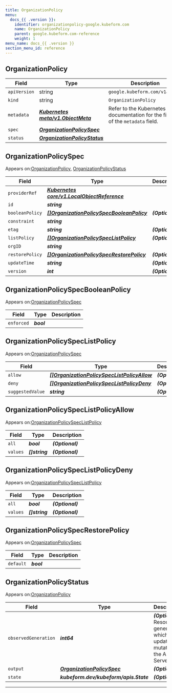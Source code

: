 ```yaml
---
title: OrganizationPolicy
menu:
  docs_{{ .version }}:
    identifier: organizationpolicy-google.kubeform.com
    name: OrganizationPolicy
    parent: google.kubeform.com-reference
    weight: 1
menu_name: docs_{{ .version }}
section_menu_id: reference
---
```


## OrganizationPolicy
| Field | Type | Description |
| ------ | ----- | ----------- |
| `apiVersion` | string | `google.kubeform.com/v1alpha1` |
|    `kind` | string | `OrganizationPolicy` |
| `metadata` | ***[Kubernetes meta/v1.ObjectMeta](https://kubernetes.io/docs/reference/generated/kubernetes-api/v1.13/#objectmeta-v1-meta)***|Refer to the Kubernetes API documentation for the fields of the `metadata` field.|
| `spec` | ***[OrganizationPolicySpec](#organizationpolicyspec)***||
| `status` | ***[OrganizationPolicyStatus](#organizationpolicystatus)***||
## OrganizationPolicySpec

Appears on:[OrganizationPolicy](#organizationpolicy), [OrganizationPolicyStatus](#organizationpolicystatus)

| Field | Type | Description |
| ------ | ----- | ----------- |
| `providerRef` | ***[Kubernetes core/v1.LocalObjectReference](https://kubernetes.io/docs/reference/generated/kubernetes-api/v1.13/#localobjectreference-v1-core)***||
| `id` | ***string***||
| `booleanPolicy` | ***[[]OrganizationPolicySpecBooleanPolicy](#organizationpolicyspecbooleanpolicy)***| ***(Optional)*** |
| `constraint` | ***string***||
| `etag` | ***string***| ***(Optional)*** |
| `listPolicy` | ***[[]OrganizationPolicySpecListPolicy](#organizationpolicyspeclistpolicy)***| ***(Optional)*** |
| `orgID` | ***string***||
| `restorePolicy` | ***[[]OrganizationPolicySpecRestorePolicy](#organizationpolicyspecrestorepolicy)***| ***(Optional)*** |
| `updateTime` | ***string***| ***(Optional)*** |
| `version` | ***int***| ***(Optional)*** |
## OrganizationPolicySpecBooleanPolicy

Appears on:[OrganizationPolicySpec](#organizationpolicyspec)

| Field | Type | Description |
| ------ | ----- | ----------- |
| `enforced` | ***bool***||
## OrganizationPolicySpecListPolicy

Appears on:[OrganizationPolicySpec](#organizationpolicyspec)

| Field | Type | Description |
| ------ | ----- | ----------- |
| `allow` | ***[[]OrganizationPolicySpecListPolicyAllow](#organizationpolicyspeclistpolicyallow)***| ***(Optional)*** |
| `deny` | ***[[]OrganizationPolicySpecListPolicyDeny](#organizationpolicyspeclistpolicydeny)***| ***(Optional)*** |
| `suggestedValue` | ***string***| ***(Optional)*** |
## OrganizationPolicySpecListPolicyAllow

Appears on:[OrganizationPolicySpecListPolicy](#organizationpolicyspeclistpolicy)

| Field | Type | Description |
| ------ | ----- | ----------- |
| `all` | ***bool***| ***(Optional)*** |
| `values` | ***[]string***| ***(Optional)*** |
## OrganizationPolicySpecListPolicyDeny

Appears on:[OrganizationPolicySpecListPolicy](#organizationpolicyspeclistpolicy)

| Field | Type | Description |
| ------ | ----- | ----------- |
| `all` | ***bool***| ***(Optional)*** |
| `values` | ***[]string***| ***(Optional)*** |
## OrganizationPolicySpecRestorePolicy

Appears on:[OrganizationPolicySpec](#organizationpolicyspec)

| Field | Type | Description |
| ------ | ----- | ----------- |
| `default` | ***bool***||
## OrganizationPolicyStatus

Appears on:[OrganizationPolicy](#organizationpolicy)

| Field | Type | Description |
| ------ | ----- | ----------- |
| `observedGeneration` | ***int64***| ***(Optional)*** Resource generation, which is updated on mutation by the API Server.|
| `output` | ***[OrganizationPolicySpec](#organizationpolicyspec)***| ***(Optional)*** |
| `state` | ***kubeform.dev/kubeform/apis.State***| ***(Optional)*** |
---
